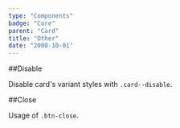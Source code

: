 ```yaml
---
type: "Components"
badge: "Core"
parent: "Card"
title: "Other"
date: "2000-10-01"
---
```


##Disable

Disable card's variant styles with `.card--disable`.

<demo>
  <demovanilla src="vanilla/components/card/disable">
  </demovanilla>
</demo>

##Close

Usage of `.btn-close`.

<demo>
  <demovanilla src="vanilla/components/card/close">
  </demovanilla>
</demo>

